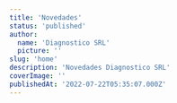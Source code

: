 ```yaml
---
title: 'Novedades'
status: 'published'
author:
  name: 'Diagnostico SRL'
  picture: ''
slug: 'home'
description: 'Novedades Diagnostico SRL'
coverImage: ''
publishedAt: '2022-07-22T05:35:07.000Z'
---
```


 